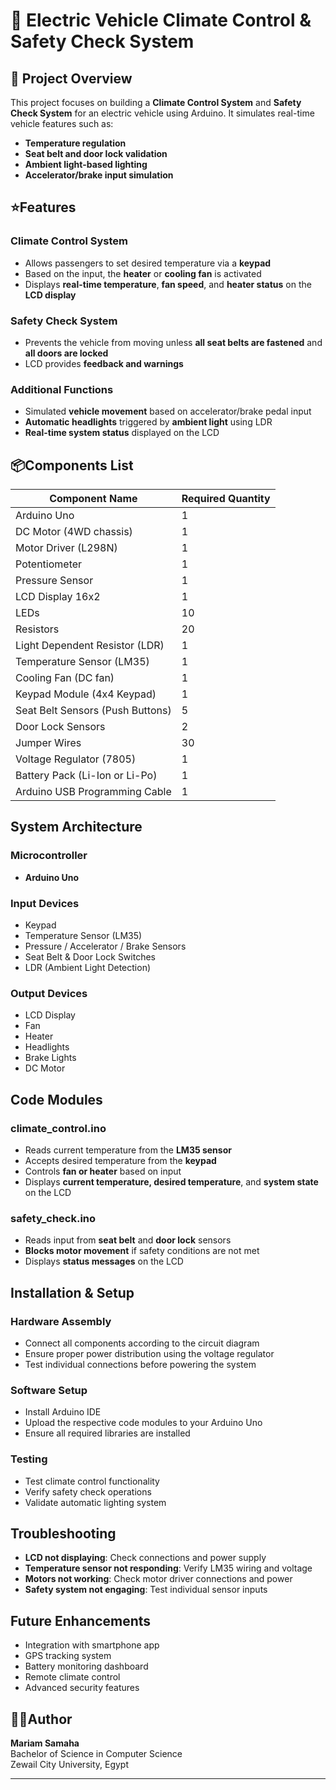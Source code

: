 # 🚗 Electric Vehicle Climate Control & Safety Check System

## 📌 Project Overview

This project focuses on building a **Climate Control System** and **Safety Check System** for an electric vehicle using Arduino. It simulates real-time vehicle features such as:

* **Temperature regulation**
* **Seat belt and door lock validation**
* **Ambient light-based lighting**
* **Accelerator/brake input simulation**

## ⭐Features

### Climate Control System
* Allows passengers to set desired temperature via a **keypad**
* Based on the input, the **heater** or **cooling fan** is activated
* Displays **real-time temperature**, **fan speed**, and **heater status** on the **LCD display**

### Safety Check System
* Prevents the vehicle from moving unless **all seat belts are fastened** and **all doors are locked**
* LCD provides **feedback and warnings**

### Additional Functions
* Simulated **vehicle movement** based on accelerator/brake pedal input
* **Automatic headlights** triggered by **ambient light** using LDR
* **Real-time system status** displayed on the LCD

## 📦Components List

| Component Name | Required Quantity |
|---|---|
| Arduino Uno | 1 |
| DC Motor (4WD chassis) | 1 |
| Motor Driver (L298N) | 1 |
| Potentiometer | 1 |
| Pressure Sensor | 1 |
| LCD Display 16x2 | 1 |
| LEDs | 10 |
| Resistors | 20 |
| Light Dependent Resistor (LDR) | 1 |
| Temperature Sensor (LM35) | 1 |
| Cooling Fan (DC fan) | 1 |
| Keypad Module (4x4 Keypad) | 1 |
| Seat Belt Sensors (Push Buttons) | 5 |
| Door Lock Sensors | 2 |
| Jumper Wires | 30 |
| Voltage Regulator (7805) | 1 |
| Battery Pack (Li-Ion or Li-Po) | 1 |
| Arduino USB Programming Cable | 1 |

## System Architecture

### Microcontroller
* **Arduino Uno**

### Input Devices
* Keypad
* Temperature Sensor (LM35)
* Pressure / Accelerator / Brake Sensors
* Seat Belt & Door Lock Switches
* LDR (Ambient Light Detection)

### Output Devices
* LCD Display
* Fan
* Heater
* Headlights
* Brake Lights
* DC Motor

## Code Modules

### climate_control.ino
* Reads current temperature from the **LM35 sensor**
* Accepts desired temperature from the **keypad**
* Controls **fan or heater** based on input
* Displays **current temperature, desired temperature**, and **system state** on the LCD

### safety_check.ino
* Reads input from **seat belt** and **door lock** sensors
* **Blocks motor movement** if safety conditions are not met
* Displays **status messages** on the LCD


## Installation & Setup

### Hardware Assembly
- Connect all components according to the circuit diagram
- Ensure proper power distribution using the voltage regulator
- Test individual connections before powering the system

### Software Setup
- Install Arduino IDE
- Upload the respective code modules to your Arduino Uno
- Ensure all required libraries are installed

### Testing
- Test climate control functionality
- Verify safety check operations
- Validate automatic lighting system


## Troubleshooting

- **LCD not displaying**: Check connections and power supply
- **Temperature sensor not responding**: Verify LM35 wiring and voltage
- **Motors not working**: Check motor driver connections and power
- **Safety system not engaging**: Test individual sensor inputs

## Future Enhancements

- Integration with smartphone app
- GPS tracking system
- Battery monitoring dashboard
- Remote climate control
- Advanced security features

## 👩‍💻Author

**Mariam Samaha**  
Bachelor of Science in Computer Science  
Zewail City University, Egypt

---
